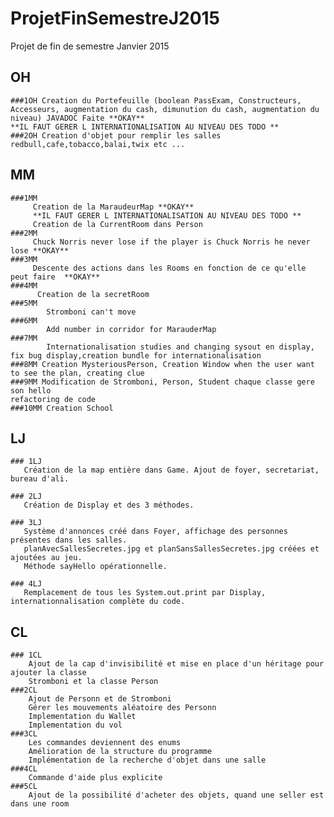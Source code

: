 # ProjetFinSemestreJ2015
Projet de fin de semestre Janvier 2015 

## OH 
    ###1OH Creation du Portefeuille (boolean PassExam, Constructeurs, 		Accesseurs, augmentation du cash, dimunution du cash, augmentation du niveau) JAVADOC Faite **OKAY** 
    **IL FAUT GERER L INTERNATIONALISATION AU NIVEAU DES TODO **
	###2OH Creation d'objet pour remplir les salles redbull,cafe,tobacco,balai,twix etc ...
			
## MM
    ###1MM
         Creation de la MaraudeurMap **OKAY**
         **IL FAUT GERER L INTERNATIONALISATION AU NIVEAU DES TODO **
         Creation de la CurrentRoom dans Person
    ###2MM
         Chuck Norris never lose if the player is Chuck Norris he never lose **OKAY**
    ###3MM
         Descente des actions dans les Rooms en fonction de ce qu'elle peut faire  **OKAY**
    ###4MM
          Creation de la secretRoom
    ###5MM
            Stromboni can't move  
    ###6MM
            Add number in corridor for MarauderMap 
    ###7MM
            Internationalisation studies and changing sysout en display, fix bug display,creation bundle for internationalisation
    ###8MM Creation MysteriousPerson, Creation Window when the user want to see the plan, creating clue
    ###9MM Modification de Stromboni, Person, Student chaque classe gere son hello
    refactoring de code
    ###10MM Creation School
    
## LJ
    ### 1LJ
       Création de la map entière dans Game. Ajout de foyer, secretariat, bureau d'ali.
      
    ### 2LJ
       Création de Display et des 3 méthodes.
   
    ### 3LJ
       Système d'annonces créé dans Foyer, affichage des personnes présentes dans les salles.
       planAvecSallesSecretes.jpg et planSansSallesSecretes.jpg créées et ajoutées au jeu.
       Méthode sayHello opérationnelle.
   
    ### 4LJ
       Remplacement de tous les System.out.print par Display, internationnalisation complète du code.
    
## CL
	### 1CL 
		Ajout de la cap d'invisibilité et mise en place d'un héritage pour ajouter la classe
		Stromboni et la classe Person
	###2CL
		Ajout de Personn et de Stromboni
		Gérer les mouvements aléatoire des Personn
		Implementation du Wallet
		Implementation du vol
	###3CL
		Les commandes deviennent des enums
		Amélioration de la structure du programme
		Implémentation de la recherche d'objet dans une salle
	###4CL
		Commande d'aide plus explicite 
	###5CL
		Ajout de la possibilité d'acheter des objets, quand une seller est dans une room
		
    